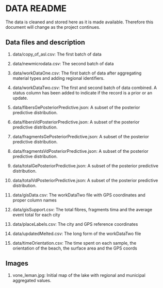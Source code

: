 # DATA README

The data is cleaned and stored here as it is made available. Therefore this document will change as the project continues.

## Data files and description

1. data/copy_of_asl.csv: The first batch of data

2. data/newmicrodata.csv: The second batch of data

3. data/workDataOne.csv: The first batch of data after aggregating material types and adding regional identifiers.

4. data/workDataTwo.csv: The first and second batch of data combined. A status column has been added to indicate if the record is a prior or an update.

5. data/fibersGePosteriorPredictive.json: A subset of the posterior predictive distribution.

6. data/fibersVdPosteriorPredictive.json: A subset of the posterior predictive distribution. 

7. data/fragmentsGePosteriorPredictive.json: A subset of the posterior predictive distribution. 

8. data/fragmentsVdPosteriorPredictive.json: A subset of the posterior predictive distribution. 

9. data/totalGePosteriorPredictive.json: A subset of the posterior predictive distribution. 

10. data/totalVdPosteriorPredictive.json: A subset of the posterior predictive distribution.

11. data/gisData.csv: The workDataTwo file with GPS coordinates and proper column names

12. data/gisSupport.csv: The total fibres, fragments tima and the average event total for each city

13. data/placeLabels.csv: The city and GPS reference coordinates

14. data/updatedMelted.csv: The long form of the workDataTwo file

15. data/timeOrientation.csv: The time spent on each sample, the orientation of the beach, the surface area and the GPS coords

## Images

1. vone_leman.jpg: Initial map of the lake with regional and municipal aggregated values.



